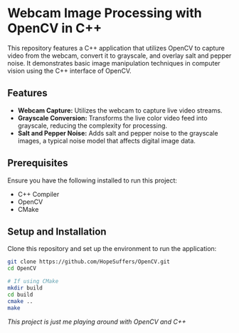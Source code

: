 # Webcam Image Processing with OpenCV in C++

This repository features a C++ application that utilizes OpenCV to capture video from the webcam, convert it to grayscale, and overlay salt and pepper noise. It demonstrates basic image manipulation techniques in computer vision using the C++ interface of OpenCV.

## Features

- **Webcam Capture:** Utilizes the webcam to capture live video streams.
- **Grayscale Conversion:** Transforms the live color video feed into grayscale, reducing the complexity for processing.
- **Salt and Pepper Noise:** Adds salt and pepper noise to the grayscale images, a typical noise model that affects digital image data.

## Prerequisites

Ensure you have the following installed to run this project:
- C++ Compiler
- OpenCV
- CMake

## Setup and Installation

Clone this repository and set up the environment to run the application:

```bash
git clone https://github.com/HopeSuffers/OpenCV.git
cd OpenCV

# If using CMake
mkdir build
cd build
cmake ..
make
```

_This project is just me playing around with OpenCV and C++_
